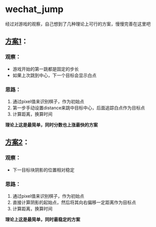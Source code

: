 # wechat_jump


经过对游戏的观察，自己想到了几种理论上可行的方案，慢慢完善在这里吧


## [方案1](https://github.com/seanyuner/wechat_jump/blob/master/1_track_whitedot_simplest.py)：

### 观察：
- 游戏开始的第一跳都是固定的步长
- 如果上次跳到中心，下一个目标会显示白点

### 思路：
1. 通过pixel值来识别棋子，作为初始点
2. 第一步手动设置distance来跳中目标中心，后面追踪白点作为目标点
3. 计算距离，换算时间

**理论上这是最简单，同时分数也上涨最快的方案**


## [方案2](https://github.com/seanyuner/wechat_jump/blob/master/1_track_shadow.py)：

### 观察：
- 下一目标块阴影的位置相对稳定

### 思路：
1. 通过pixel值来识别棋子，作为初始点
2. 直接计算阴影的起始点，然后将其向右偏移一定距离作为目标点
3. 计算距离，换算时间

**理论上这是最简单，同时最稳定的方案**
